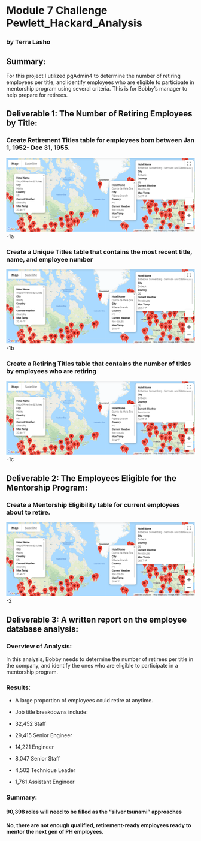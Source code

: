 # Module 7 Challenge Pewlett_Hackard_Analysis
### by Terra Lasho 

## Summary: 
For this project I utilized pgAdmin4 to determine the number of retiring employees per title, and identify employees who are eligible to participate in mentorship program using several criteria.  This is for Bobby’s manager to help prepare for retirees.
## Deliverable 1: The Number of Retiring Employees by Title:
### Create Retirement Titles table for employees born between Jan 1, 1952- Dec 31, 1955.
![](https://github.com/Beetleee/World_Weather_Analysis/blob/main/Vacation_Search/WeatherPy_vacation_map.png) -1a
### Create a Unique Titles table that contains the most recent title, name, and employee number
![](https://github.com/Beetleee/World_Weather_Analysis/blob/main/Vacation_Search/WeatherPy_vacation_map.png) -1b
### Create a Retiring Titles table that contains the number of titles by employees who are retiring
![](https://github.com/Beetleee/World_Weather_Analysis/blob/main/Vacation_Search/WeatherPy_vacation_map.png) -1c
## Deliverable 2: The Employees Eligible for the Mentorship Program:
### Create a Mentorship Eligibility table for current employees about to retire.
![](https://github.com/Beetleee/World_Weather_Analysis/blob/main/Vacation_Search/WeatherPy_vacation_map.png) -2
## Deliverable 3: A written report on the employee database analysis:
### Overview of Analysis:
In this analysis, Bobby needs to determine the number of retirees per title in the company, and identify the ones who are eligible to participate in a mentorship program.
### Results:
-	A large proportion of employees could retire at anytime.
-	Job title breakdowns include:

- 32,452 Staff
- 29,415 Senior Engineer
- 14,221 Engineer
- 8,047 Senior Staff
- 4,502 Technique Leader
- 1,761 Assistant Engineer
### Summary:
#### 90,398 roles will need to be filled as the “silver tsunami” approaches
#### No, there are not enough qualified, retirement-ready employees ready to mentor the next gen of PH employees.
